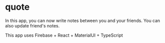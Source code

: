 # quote
 
In this app, you can now write notes between you and your friends. You can also update friend's notes.

This app uses Firebase + React + MaterialUI + TypeScript
